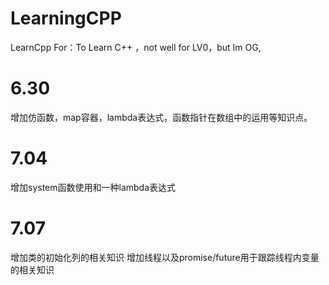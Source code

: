 # LearningCPP
LearnCpp
For：To Learn C++ ，not well for LV0，but Im OG,

# 6.30
增加仿函数，map容器，lambda表达式，函数指针在数组中的运用等知识点。

# 7.04
增加system函数使用和一种lambda表达式

# 7.07
增加类的初始化列的相关知识
增加线程以及promise/future用于跟踪线程内变量的相关知识

